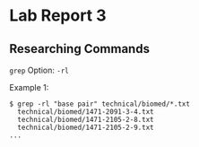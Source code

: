 # Lab Report 3
## Researching Commands
`grep`
Option: `-rl`

Example 1:
```
$ grep -rl "base pair" technical/biomed/*.txt
  technical/biomed/1471-2091-3-4.txt
  technical/biomed/1471-2105-2-8.txt
  technical/biomed/1471-2105-2-9.txt
...
```
